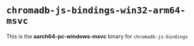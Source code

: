 # `chromadb-js-bindings-win32-arm64-msvc`

This is the **aarch64-pc-windows-msvc** binary for `chromadb-js-bindings`
